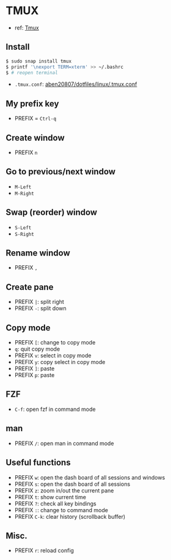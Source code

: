 # TMUX

+ ref: [Tmux](https://aben20807.github.io/posts/20190814-tmux/)

## Install

```bash
$ sudo snap install tmux
$ printf '\nexport TERM=xterm' >> ~/.bashrc
$ # reopen terminal
```

+ `.tmux.conf`: [aben20807/dotfiles/linux/.tmux.conf](https://github.com/aben20807/dotfiles/blob/master/linux/.tmux.conf)

## My prefix key

+ PREFIX = `Ctrl-q`

## Create window

+ PREFIX `n`

## Go to previous/next window

+ `M-Left`
+ `M-Right`

## Swap (reorder) window

+ `S-Left`
+ `S-Right`

## Rename window

+ PREFIX `,`

## Create pane

+ PREFIX `|`: split right
+ PREFIX `-`: split down

## Copy mode

+ PREFIX `[`: change to copy mode
+ `q`: quit copy mode
+ PREFIX `v`: select in copy mode
+ PREFIX `y`: copy select in copy mode
+ PREFIX `]`: paste
+ PREFIX `p`: paste

## FZF

+ `C-f`: open fzf in command mode

## man

+ PREFIX `/`: open man in command mode

## Useful functions

+ PREFIX `w`: open the dash board of all sessions and windows
+ PREFIX `s`: open the dash board of all sessions
+ PREFIX `z`: zoom in/out the current pane
+ PREFIX `t`: show current time
+ PREFIX `?`: check all key bindings
+ PREFIX `:`: change to command mode
+ PREFIX `C-k`: clear history (scrollback buffer)

## Misc.

+ PREFIX `r`: reload config
